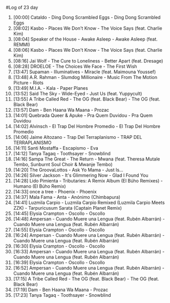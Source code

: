 #Log of 23 day

1. [00:00] Cataldo - Ding Dong Scrambled Eggs - Ding Dong Scrambled Eggs
1. [08:02] Kasbo - Places We Don't Know - The Voice Says (feat. Charlie Kim)
1. [08:04] Speaker of the House - Awake Asleep - Awake Asleep (feat. REMMI)
1. [08:06] Kasbo - Places We Don't Know - The Voice Says (feat. Charlie Kim)
1. [08:16] Jai Wolf - The Cure to Loneliness - Better Apart (feat. Dresage)
1. [08:28] DROELOE - The Choices We Face - The First Wish
1. [13:47] Supaman - Illuminatives - Miracle (feat. Maimouna Youssef)
1. [13:48] A.R. Rahman - Slumdog Millionaire - Music From The Motion Picture - Riots
1. [13:49] M.I.A. - Kala - Paper Planes
1. [13:52] Said The Sky - Wide-Eyed - Just Us (feat. Yuppycult)
1. [13:55] A Tribe Called Red - The OG (feat. Black Bear) - The OG (feat. Black Bear)
1. [13:57] Dam - Ben Haana Wa Maana - Prozac
1. [14:01] Quebrada Queer & Apuke - Pra Quem Duvidou - Pra Quem Duvidou
1. [14:02] Alvinsch - El Trap Del Hombre Promedio - El Trap Del Hombre Promedio
1. [14:06] Jaime Altozano - Trap Del Terraplanismo - TRAP DEL TERRAPLANISMO
1. [14:11] Santi Mostaffa - Escapismo - Eva
1. [14:12] Tanya Tagaq - Toothsayer - Snowblind
1. [14:16] Sampa The Great - The Return - Mwana (feat. Theresa Mutale Tembo, Sunburnt Soul Choir & Mwanje Tembo)
1. [14:20] The GroovaLottos - Ask Yo Mama - Just Is...
1. [14:26] Silver Jackson - It's Glimmering Now - Glad I Found You
1. [14:28] Lido Pimienta - Tributaries: A Remix Album (El Búho Remixes) - Humano (El Búho Remix)
1. [14:33] once a tree - Phoenix - Phoenix
1. [14:37] Mala Fama - Anta - Anónimo (Chimbapura)
1. [14:41] Luzmila Carpio - Luzmila Carpio Remixed (Luzmila Carpio Meets ZZK) - Tarpuricusum Sarata (Captain Planet Remix)
1. [14:45] Elysia Crampton - Oscollo - Oscollo
1. [14:48] Ampersan - Cuando Muere una Lengua (feat. Rubén Albarrán) - Cuando Muere una Lengua (feat. Rubén Albarrán)
1. [14:55] Elysia Crampton - Oscollo - Oscollo
1. [16:24] Ampersan - Cuando Muere una Lengua (feat. Rubén Albarrán) - Cuando Muere una Lengua (feat. Rubén Albarrán)
1. [16:30] Elysia Crampton - Oscollo - Oscollo
1. [16:33] Ampersan - Cuando Muere una Lengua (feat. Rubén Albarrán) - Cuando Muere una Lengua (feat. Rubén Albarrán)
1. [16:39] Elysia Crampton - Oscollo - Oscollo
1. [16:52] Ampersan - Cuando Muere una Lengua (feat. Rubén Albarrán) - Cuando Muere una Lengua (feat. Rubén Albarrán)
1. [17:15] A Tribe Called Red - The OG (feat. Black Bear) - The OG (feat. Black Bear)
1. [17:19] Dam - Ben Haana Wa Maana - Prozac
1. [17:23] Tanya Tagaq - Toothsayer - Snowblind
